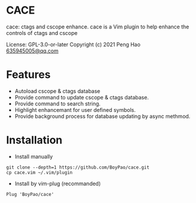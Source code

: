 # CACE
cace: ctags and cscope enhance.
cace is a Vim plugin to help enhance the controls of ctags and cscope

License: GPL-3.0-or-later
Copyright (c) 2021 Peng Hao <635945005@qq.com>

# Features
- Autoload cscope & ctags database
- Provide command to update cscope & ctags database.
- Provide command to search string.
- Highlight enhancemant for user defined symbols.
- Provide background process for database updating by async methmod.

# Installation
- Install manually
```
git clone --depth=1 https://github.com/BoyPao/cace.git
cp cace.vim ~/.vim/plugin
```
- Install by vim-plug (recommanded)
```
Plug 'BoyPao/cace'
```
